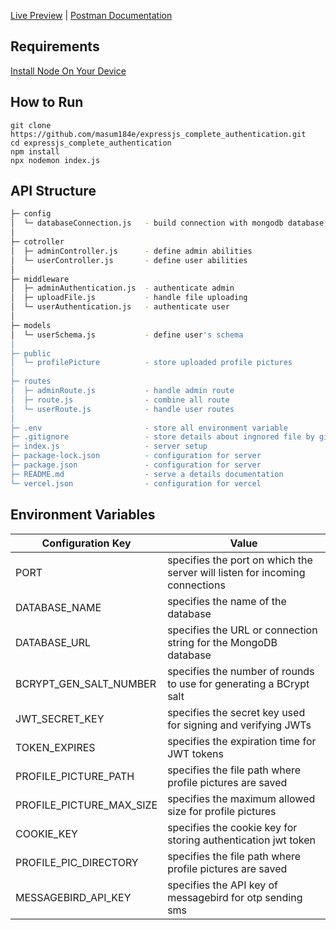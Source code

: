 [Live Preview](https://expressjs-complete-authentication.vercel.app/) | [Postman Documentation](https://documenter.getpostman.com/view/27027258/2sA3JRZeuT)

## Requirements

[Install Node On Your Device](https://nodejs.org/)

## How to Run

```
git clone https://github.com/masum184e/expressjs_complete_authentication.git
cd expressjs_complete_authentication
npm install
npx nodemon index.js
```

## API Structure

```bash
├─ config
│  └─ databaseConnection.js   - build connection with mongodb database 
│
├─ cotroller
│  ├─ adminController.js      - define admin abilities
│  └─ userController.js       - define user abilities
│
├─ middleware
│  ├─ adminAuthentication.js  - authenticate admin
│  ├─ uploadFile.js           - handle file uploading
│  └─ userAuthentication.js   - authenticate user
│
├─ models
│  └─ userSchema.js           - define user's schema
│
├─ public
│  └─ profilePicture          - store uploaded profile pictures
│
├─ routes
│  ├─ adminRoute.js           - handle admin route
│  ├─ route.js                - combine all route
│  └─ userRoute.js            - handle user routes
│
├─ .env                       - store all environment variable
├─ .gitignore                 - store details about ingnored file by git
├─ index.js                   - server setup
├─ package-lock.json          - configuration for server
├─ package.json               - configuration for server
├─ README.md                  - serve a details documentation
└─ vercel.json                - configuration for vercel
```

## Environment Variables

| Configuration Key         | Value                                                                                      |
| ------------------------- |--------------------------------------------------------------------------------------------|
| PORT                      | specifies the port on which the server will listen for incoming connections                |
| DATABASE_NAME             | specifies the name of the database                                                         |
| DATABASE_URL              | specifies the URL or connection string for the MongoDB database                            |
| BCRYPT_GEN_SALT_NUMBER    | specifies the number of rounds to use for generating a BCrypt salt                         |
| JWT_SECRET_KEY            | specifies the secret key used for signing and verifying JWTs                               |
| TOKEN_EXPIRES             | specifies the expiration time for JWT tokens                                               |
| PROFILE_PICTURE_PATH      | specifies the file path where profile pictures are saved                                   |
| PROFILE_PICTURE_MAX_SIZE  | specifies the maximum allowed size for profile pictures                                    |
| COOKIE_KEY                | specifies the cookie key for storing authentication jwt token                              |
| PROFILE_PIC_DIRECTORY     | specifies the file path where profile pictures are saved                                   |
| MESSAGEBIRD_API_KEY       | specifies the API key of messagebird for otp sending sms                                   |
